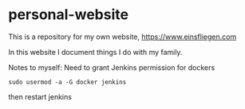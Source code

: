 # personal-website
This is a repository for my own website, https://www.einsfliegen.com 

In this website I document things I do with my family.


Notes to myself: Need to grant Jenkins permission for dockers
~~~ 
sudo usermod -a -G docker jenkins 
~~~
then restart jenkins